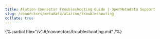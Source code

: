 ```yaml
---
title: Alation Connector Troubleshooting Guide | OpenMetadata Support
slug: /connectors/metadata/alation/troubleshooting
collate: true
---
```


{% partial file="/v1.8/connectors/troubleshooting.md" /%}
